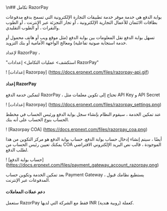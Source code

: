 \n## تكامل RazorPay

بوابة الدفع هي خدمة موفر خدمة تطبيقات التجارة الإلكترونية التي تسمح بدفع مدفوعات بطاقات الائتمان للأعمال التجارية الإلكترونية ، أو تجار التجزئة عبر الإنترنت ، أو الطوب والنقرات ، أو الطوب التقليدي.

تسهل بوابة الدفع نقل المعلومات بين بوابة الدفع (مثل موقع ويب أو هاتف محمول أو خدمة استجابة صوتية تفاعلية) ومعالج الواجهة الأمامية أو بنك التزويد.

لإعداد RazorPay ،

"استكشف> عمليات التكامل> إعدادات RazorPay"

! [إعدادات Razorpay] (https://docs.erpnext.com/files/razorpay-api.gif)

#### إعداد RazorPay

لتمكين خدمة الدفع RazorPay ، تحتاج إلى تكوين معلمات مثل API Key و API Secret

! [إعدادات Razorpay] (https://docs.erpnext.com/files/razorpay_settings.png)

عند تمكين الخدمة ، سيقوم النظام بإنشاء سجل بوابة الدفع ورئيس الحساب في مخطط الحساب بنوع الحساب على أنه بنك.

! [Razorpay COA] (https://docs.erpnext.com/files/razorpay_coa.png)

أيضًا ، سيتم إنشاء إدخال حساب بوابة الدفع. حساب بوابة الدفع هو مركز التكوين من هذا يمكنك تعيين رئيس الحساب من COA الموجودة ، قالب نص البريد الإلكتروني الافتراضي لطلب الدفع.

! [حساب بوابة الدفع] (https://docs.erpnext.com/files/payment_gateway_account_razorpay.png)

بعد تمكين الخدمة وتكوين حساب Payment Gateway ، يستطيع نظامك قبول المدفوعات عبر الإنترنت.

#### دعم عملات المعاملات

ستعمل RazorPay فقط مع الشركة التي لديها INR (روبية هندية) كعملة.
